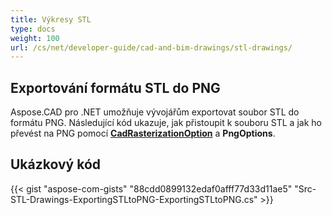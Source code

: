 ```yaml
---
title: Výkresy STL
type: docs
weight: 100
url: /cs/net/developer-guide/cad-and-bim-drawings/stl-drawings/
---
```


## **Exportování formátu STL do PNG**

Aspose.CAD pro .NET umožňuje vývojářům exportovat soubor STL do formátu PNG. Následující kód ukazuje, jak přistoupit k souboru STL a jak ho převést na PNG pomocí [**CadRasterizationOption**](https://reference.aspose.com/cad/net/aspose.cad.imageoptions/cadrasterizationoptions) a **PngOptions**.

## Ukázkový kód

{{< gist "aspose-com-gists" "88cdd0899132edaf0afff77d33d11ae5" "Src-STL-Drawings-ExportingSTLtoPNG-ExportingSTLtoPNG.cs" >}}
